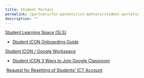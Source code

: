 ```yaml
---
title: Student Portals
permalink: /partners/for-parents/ict-matters/student-portals/
description: ""
---
```

[Student Learning Space (SLS)](https://vle.learning.moe.edu.sg/login)  
* [Student iCON Onboarding Guide](/files/TNS%20-%20Onboarding%20Guide%20for%20Student%20iCON_for%20PG.pdf)
  
[Student ICON / Google Workspace](https://workspace.google.com/dashboard)  
* [Student iCON 3 Ways to Join Google Classroom](/files/Student%20iCON%20-%20Student%20EDM%20-%20Introducing%20Google%20Classroom_3%20ways%20to%20join%20Google%20classroom.pdf)

 [Request for Resetting of Students' ICT Account](https://go.gov.sg/tnspasswordreset)